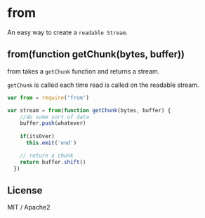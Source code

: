 # from

An easy way to create a `readable Stream`.

## from(function getChunk(bytes, buffer))

from takes a `getChunk` function and returns a stream.

`getChunk` is called each time read is called on the readable stream.

``` js
var from = require('from')

var stream = from(function getChunk(bytes, buffer) {
    //do some sort of data
    buffer.push(whatever)
    
    if(itsOver)
      this.emit('end')

    // return a chunk 
    return buffer.shift()
  })
```

## License
MIT / Apache2
